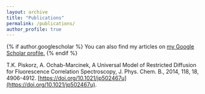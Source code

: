 ```yaml
---
layout: archive
title: "Publications"
permalink: /publications/
author_profile: true
---
```


{% if author.googlescholar %}
  You can also find my articles on <u><a href="{{author.googlescholar}}">my Google Scholar profile</a>.</u>
{% endif %}


T.K. Piskorz, A. Ochab-Marcinek, A Universal Model of Restricted Diffusion for Fluorescence Correlation Spectroscopy, J. Phys. Chem. B., 2014, 118, 18, 4906-4912. [https://doi.org/10.1021/jp502467u](https://doi.org/10.1021/jp502467u).
